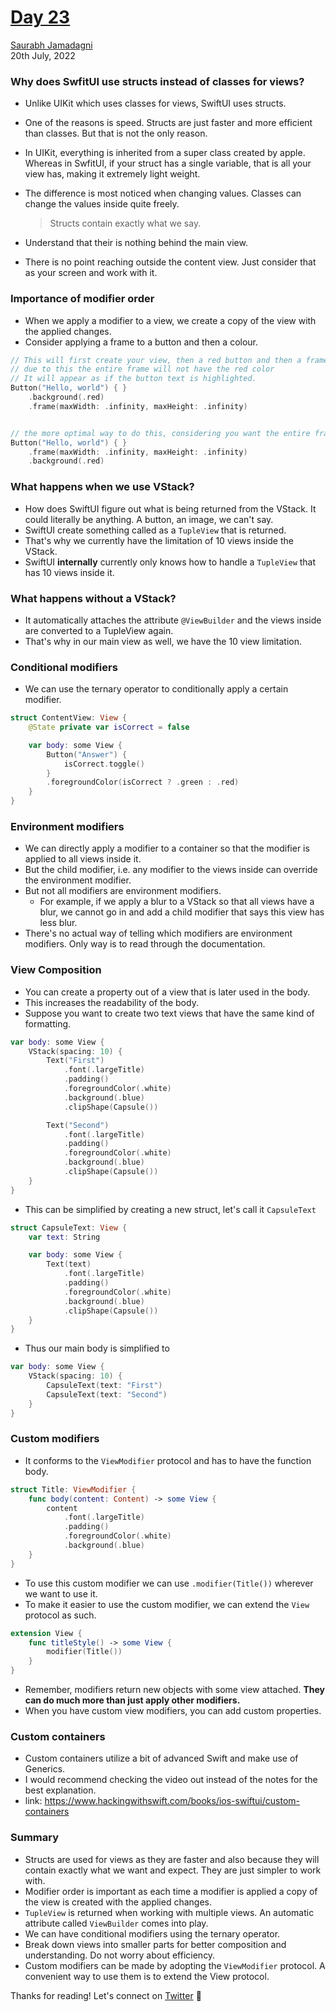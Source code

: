 # [Day 23](https://www.hackingwithswift.com/100/swiftui/23)

[Saurabh Jamadagni](https://github.com/SaurabhJamadagni)<br>
20th July, 2022

### Why does SwfitUI use structs instead of classes for views?

- Unlike UIKit which uses classes for views, SwiftUI uses structs.
- One of the reasons is speed. Structs are just faster and more efficient than classes. But that is not the only reason.
- In UIKit, everything is inherited from a super class created by apple. Whereas in SwfitUI, if your struct has a single variable, that is all your view has, making it extremely light weight.
- The difference is most noticed when changing values. Classes can change the values inside quite freely.

  > Structs contain exactly what we say.

- Understand that their is nothing behind the main view.
- There is no point reaching outside the content view. Just consider that as your screen and work with it.

### Importance of modifier order

- When we apply a modifier to a view, we create a copy of the view with the applied changes.
- Consider applying a frame to a button and then a colour.

```swift
// This will first create your view, then a red button and then a frame
// due to this the entire frame will not have the red color
// It will appear as if the button text is highlighted.
Button("Hello, world") { }
    .background(.red)
    .frame(maxWidth: .infinity, maxHeight: .infinity)


// the more optimal way to do this, considering you want the entire frame to be coloured
Button("Hello, world") { }
    .frame(maxWidth: .infinity, maxHeight: .infinity)
    .background(.red)
```

### What happens when we use VStack?

- How does SwiftUI figure out what is being returned from the VStack. It could literally be anything. A button, an image, we can't say.
- SwiftUI create something called as a `TupleView` that is returned.
- That's why we currently have the limitation of 10 views inside the VStack.
- SwiftUI **internally** currently only knows how to handle a `TupleView` that has 10 views inside it.

### What happens without a VStack?

- It automatically attaches the attribute `@ViewBuilder` and the views inside are converted to a TupleView again.
- That's why in our main view as well, we have the 10 view limitation.

### Conditional modifiers

- We can use the ternary operator to conditionally apply a certain modifier.

```swift
struct ContentView: View {
    @State private var isCorrect = false

    var body: some View {
        Button("Answer") {
            isCorrect.toggle()
        }
        .foregroundColor(isCorrect ? .green : .red)
    }
}
```

### Environment modifiers

- We can directly apply a modifier to a container so that the modifier is applied to all views inside it.
- But the child modifier, i.e. any modifier to the views inside can override the environment modifier.
- But not all modifiers are environment modifiers.
  - For example, if we apply a blur to a VStack so that all views have a blur, we cannot go in and add a child modifier that says this view has less blur.
- There's no actual way of telling which modifiers are environment modifiers. Only way is to read through the documentation.

### View Composition

- You can create a property out of a view that is later used in the body.
- This increases the readability of the body.
- Suppose you want to create two text views that have the same kind of formatting.

```swift
var body: some View {
    VStack(spacing: 10) {
        Text("First")
            .font(.largeTitle)
            .padding()
            .foregroundColor(.white)
            .background(.blue)
            .clipShape(Capsule())

        Text("Second")
            .font(.largeTitle)
            .padding()
            .foregroundColor(.white)
            .background(.blue)
            .clipShape(Capsule())
    }
}
```

- This can be simplified by creating a new struct, let's call it `CapsuleText`

```swift
struct CapsuleText: View {
    var text: String

    var body: some View {
        Text(text)
            .font(.largeTitle)
            .padding()
            .foregroundColor(.white)
            .background(.blue)
            .clipShape(Capsule())
    }
}
```

- Thus our main body is simplified to

```swift
var body: some View {
    VStack(spacing: 10) {
        CapsuleText(text: "First")
        CapsuleText(text: "Second")
    }
}
```

### Custom modifiers

- It conforms to the `ViewModifier` protocol and has to have the function body.

```swift
struct Title: ViewModifier {
    func body(content: Content) -> some View {
        content
            .font(.largeTitle)
            .padding()
            .foregroundColor(.white)
            .background(.blue)
    }
}
```

- To use this custom modifier we can use `.modifier(Title())` wherever we want to use it.
- To make it easier to use the custom modifier, we can extend the `View` protocol as such.

```swift
extension View {
    func titleStyle() -> some View {
        modifier(Title())
    }
}
```

- Remember, modifiers return new objects with some view attached. **They can do much more than just apply other modifiers.**
- When you have custom view modifiers, you can add custom properties.

### Custom containers

- Custom containers utilize a bit of advanced Swift and make use of Generics.
- I would recommend checking the video out instead of the notes for the best explanation.
- link: https://www.hackingwithswift.com/books/ios-swiftui/custom-containers

### Summary

- Structs are used for views as they are faster and also because they will contain exactly what we want and expect. They are just simpler to work with.
- Modifier order is important as each time a modifier is applied a copy of the view is created with the applied changes.
- `TupleView` is returned when working with multiple views. An automatic attribute called `ViewBuilder` comes into play.
- We can have conditional modifiers using the ternary operator.
- Break down views into smaller parts for better composition and understanding. Do not worry about efficiency.
- Custom modifiers can be made by adopting the `ViewModifier` protocol. A convenient way to use them is to extend the View protocol.

Thanks for reading! Let's connect on [Twitter](https://twitter.com/Saura6hJ) 👋
